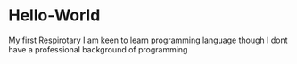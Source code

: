 # Hello-World
My first Respirotary
I am keen to learn programming language though I dont have a professional background of programming
